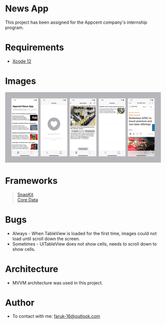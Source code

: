 # News App
This project has been assigned for the Appcent company's internship program.

# Requirements
- <a href="https://developer.apple.com/xcode/">Xcode 12</a>

# Images
<img src = "https://github.com/faacar/NewsApp/blob/main/readmeAssets/appSS.png">

# Frameworks
> <a href="https://github.com/SnapKit/SnapKit">SnapKit</a>\
> <a href="https://developer.apple.com/documentation/coredata">Core Data</a>

# Bugs
- Always - When TableView is loaded for the first time, images could not load until scroll down the screen.
- Sometimes - UITableView does not show cells, needs to scroll down to show cells.


# Architecture
- MVVM architecture was used in this project.

# Author
- To contact with me: faruk-16@outlook.com
